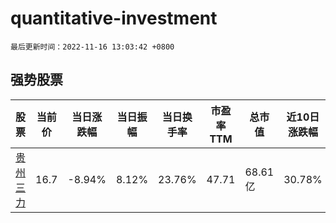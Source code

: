 # quantitative-investment

`最后更新时间：2022-11-16 13:03:42 +0800`

## 强势股票

|股票|当前价|当日涨跌幅|当日振幅|当日换手率|市盈率TTM|总市值|近10日涨跌幅|
|----|----|----|----|----|----|----|----|
|[贵州三力](https://xueqiu.com/S/SH603439)|16.7|-8.94%|8.12%|23.76%|47.71|68.61亿|30.78%|
